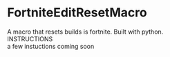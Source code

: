 # FortniteEditResetMacro
A macro that resets builds is fortnite. Built with python.
<br>
INSTRUCTIONS
<br>a few instuctions coming soon

